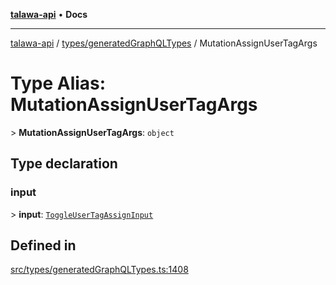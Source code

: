[**talawa-api**](../../../README.md) • **Docs**

***

[talawa-api](../../../modules.md) / [types/generatedGraphQLTypes](../README.md) / MutationAssignUserTagArgs

# Type Alias: MutationAssignUserTagArgs

\> **MutationAssignUserTagArgs**: `object`

## Type declaration

### input

\> **input**: [`ToggleUserTagAssignInput`](ToggleUserTagAssignInput.md)

## Defined in

[src/types/generatedGraphQLTypes.ts:1408](https://github.com/PalisadoesFoundation/talawa-api/blob/92443bb6a5ff3ed66457149a509401986a82e570/src/types/generatedGraphQLTypes.ts#L1408)

